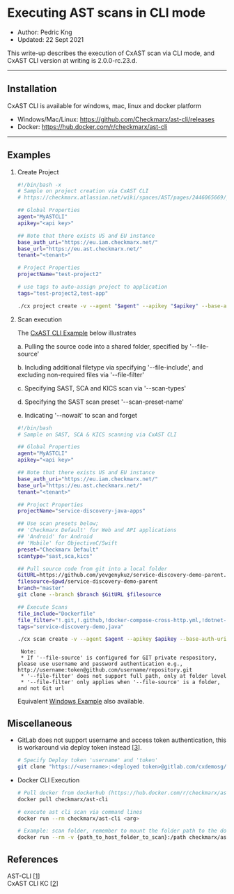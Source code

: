 # Executing AST scans in CLI mode

- Author: Pedric Kng
- Updated: 22 Sept 2021

This write-up describes the execution of CxAST scan via CLI mode, and CxAST CLI version at writing is 2.0.0-rc.23.d.

---

## Installation
CxAST CLI is available for windows, mac, linux and docker platform 
- Windows/Mac/Linux: https://github.com/Checkmarx/ast-cli/releases
- Docker: https://hub.docker.com/r/checkmarx/ast-cli

---
## Examples

1. Create Project

    ```bash
    #!/bin/bash -x
    # Sample on project creation via CxAST CLI
    # https://checkmarx.atlassian.net/wiki/spaces/AST/pages/2446065669/project

    ## Global Properties
    agent="MyASTCLI"
    apikey="<api key>"

    ## Note that there exists US and EU instance
    base_auth_uri="https://eu.iam.checkmarx.net/"
    base_url="https://eu.ast.checkmarx.net/"
    tenant="<tenant>"

    # Project Properties
    projectName="test-project2"

    # use tags to auto-assign project to application
    tags="test-project2,test-app"

    ./cx project create -v --agent "$agent" --apikey "$apikey" --base-auth-uri "$base_auth_uri" --base-uri "$base_url" --tenant "$tenant" --project-name "$projectName" --tags "$tags"

    ```

2. Scan execution

    The [CxAST CLI Example](cxast-cli-scan-nowait.sh) below illustrates

    a. Pulling the source code into a shared folder, specified by '--file-source'

    b. Including additional filetype via specifying '--file-include', and excluding non-required files via '--file-filter'

    c. Specifying SAST, SCA and KICS scan via '--scan-types'

    d. Specifying the SAST scan preset '--scan-preset-name' 

    e. Indicating '--nowait' to scan and forget 

    ```sh
    #!/bin/bash
    # Sample on SAST, SCA & KICS scanning via CxAST CLI

    ## Global Properties
    agent="MyASTCLI"
    apikey="<api key>"

    ## Note that there exists US and EU instance
    base_auth_uri="https://eu.iam.checkmarx.net/"
    base_url="https://eu.ast.checkmarx.net/"
    tenant="<tenant>"

    ## Project Properties
    projectName="service-discovery-java-apps"

    ## Use scan presets below;
    ## 'Checkmarx Default' for Web and API applications
    ## 'Android' for Android
    ## 'Mobile' for ObjectiveC/Swift
    preset="Checkmarx Default"
    scantype="sast,sca,kics"

    ## Pull source code from git into a local folder
    GitURL=https://github.com/yevgenykuz/service-discovery-demo-parent.git
    filesource=$pwd/service-discovery-demo-parent
    branch="master"
    git clone --branch $branch $GitURL $filesource

    ## Execute Scans
    file_include="Dockerfile"
    file_filter="!.git,!.github,!docker-compose-cross-http.yml,!dotnet-core-apps,!nodejs-apps,!java-kafka-entry-point,!java-kafka-http-entry-point,!java-kafka-propagator,!java-kafka-sink,!java-rabbitmq-entry-point,!java-rabbitmq-http-entry-point,!java-rabbitmq-propagator,!java-rabbitmq-sink,!docker-compose-java-kafka.yml"
    tags="service-discovery-demo,java"

    ./cx scan create -v --agent $agent --apikey $apikey --base-auth-uri $base_auth_uri --base-uri $base_url --tenant $tenant --project-name $projectName --sast-preset-name $preset --scan-types $scantype --branch $branch --tags $tags --file-source $filesource --file-include $file_include --file-filter $file_filter --nowait
    ```
        
        Note:
        * If '--file-source' is configured for GIT private respository, please use username and password authentication e.g., http://username:token@github.com/username/repository.git
        * '--file-filter' does not support full path, only at folder level
        * '--file-filter' only applies when '--file-source' is a folder, and not Git url

    Equivalent [Windows Example](cxsast-cli-scan-nowait.cmd) also available.




## Miscellaneous

- GitLab does not support username and access token authentication, this is workaround via deploy token instead [[3]].
    ```bash
    # Specify Deploy token 'username' and 'token'
    git clone "https://<username>:<deployed token>@gitlab.com/cxdemosg/service-discovery-demo-parent.git"
    ```
- Docker CLI Execution

    ```bash
    # Pull docker from dockerhub (https://hub.docker.com/r/checkmarx/ast-cli)
    docker pull checkmarx/ast-cli

    # execute ast cli scan via command lines
    docker run --rm checkmarx/ast-cli <arg>

    # Example: scan folder, remember to mount the folder path to the docker
    docker run --rm -v {path_to_host_folder_to_scan}:/path checkmarx/ast-cli scan create --file-source '/path' <args>
    ```

## References
AST-CLI [[1]]  
CxAST CLI KC [[2]]  

[1]: https://github.com/Checkmarx/ast-cli "AST-CLI"
[2]: https://checkmarx.atlassian.net/wiki/spaces/AST/pages/2445443121/CLI+Tool "CxAST CLI KC"
[3]: https://docs.gitlab.com/ee/user/project/deploy_tokens/#deploy-token-custom-username "GitLab Deploy token"